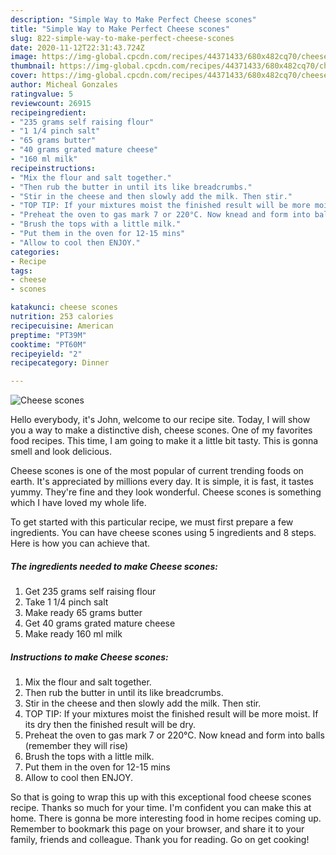 ```yaml
---
description: "Simple Way to Make Perfect Cheese scones"
title: "Simple Way to Make Perfect Cheese scones"
slug: 822-simple-way-to-make-perfect-cheese-scones
date: 2020-11-12T22:31:43.724Z
image: https://img-global.cpcdn.com/recipes/44371433/680x482cq70/cheese-scones-recipe-main-photo.jpg
thumbnail: https://img-global.cpcdn.com/recipes/44371433/680x482cq70/cheese-scones-recipe-main-photo.jpg
cover: https://img-global.cpcdn.com/recipes/44371433/680x482cq70/cheese-scones-recipe-main-photo.jpg
author: Micheal Gonzales
ratingvalue: 5
reviewcount: 26915
recipeingredient:
- "235 grams self raising flour"
- "1 1/4 pinch salt"
- "65 grams butter"
- "40 grams grated mature cheese"
- "160 ml milk"
recipeinstructions:
- "Mix the flour and salt together."
- "Then rub the butter in until its like breadcrumbs."
- "Stir in the cheese and then slowly add the milk. Then stir."
- "TOP TIP: If your mixtures moist the finished result will be more moist. If its dry then the finished result will be dry."
- "Preheat the oven to gas mark 7 or 220°C. Now knead and form into balls (remember they will rise)"
- "Brush the tops with a little milk."
- "Put them in the oven for 12-15 mins"
- "Allow to cool then ENJOY."
categories:
- Recipe
tags:
- cheese
- scones

katakunci: cheese scones 
nutrition: 253 calories
recipecuisine: American
preptime: "PT39M"
cooktime: "PT60M"
recipeyield: "2"
recipecategory: Dinner

---
```



![Cheese scones](https://img-global.cpcdn.com/recipes/44371433/680x482cq70/cheese-scones-recipe-main-photo.jpg)

Hello everybody, it's John, welcome to our recipe site. Today, I will show you a way to make a distinctive dish, cheese scones. One of my favorites food recipes. This time, I am going to make it a little bit tasty. This is gonna smell and look delicious.

Cheese scones is one of the most popular of current trending foods on earth. It's appreciated by millions every day. It is simple, it is fast, it tastes yummy. They're fine and they look wonderful. Cheese scones is something which I have loved my whole life.




To get started with this particular recipe, we must first prepare a few ingredients. You can have cheese scones using 5 ingredients and 8 steps. Here is how you can achieve that.

<!--inarticleads1-->

##### The ingredients needed to make Cheese scones:

1. Get 235 grams self raising flour
1. Take 1 1/4 pinch salt
1. Make ready 65 grams butter
1. Get 40 grams grated mature cheese
1. Make ready 160 ml milk




<!--inarticleads2-->

##### Instructions to make Cheese scones:

1. Mix the flour and salt together.
1. Then rub the butter in until its like breadcrumbs.
1. Stir in the cheese and then slowly add the milk. Then stir.
1. TOP TIP: If your mixtures moist the finished result will be more moist. If its dry then the finished result will be dry.
1. Preheat the oven to gas mark 7 or 220°C. Now knead and form into balls (remember they will rise)
1. Brush the tops with a little milk.
1. Put them in the oven for 12-15 mins
1. Allow to cool then ENJOY.




So that is going to wrap this up with this exceptional food cheese scones recipe. Thanks so much for your time. I'm confident you can make this at home. There is gonna be more interesting food in home recipes coming up. Remember to bookmark this page on your browser, and share it to your family, friends and colleague. Thank you for reading. Go on get cooking!
